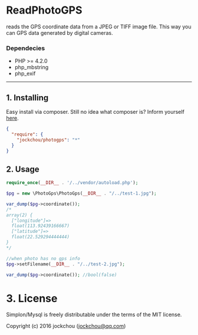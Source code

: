 # ReadPhotoGPS

reads the GPS coordinate data from a JPEG or TIFF image file. This way you can GPS data generated by digital cameras.

### Dependecies

- PHP >= 4.2.0
- php_mbstring
- php_exif

-------------------------------------------------

## 1. Installing

Easy install via composer. Still no idea what composer is? Inform yourself [here](http://getcomposer.org).

```json
{
  "require": {
    "jockchou/photogps": "*"
  }
}
```


## 2. Usage
```php
require_once(__DIR__ . '/../vendor/autoload.php');

$pg = new \PhotoGps\PhotoGps(__DIR__ . "/../test-1.jpg");

var_dump($pg->coordinate());
/*
array(2) {
  ["longitude"]=>
  float(113.92439166667)
  ["latitude"]=>
  float(22.529294444444)
}
*/

//when photo has no gps info
$pg->setFilename(__DIR__ . "/../test-2.jpg");

var_dump($pg->coordinate()); //bool(false)

```


# 3. License

Simplon/Mysql is freely distributable under the terms of the MIT license.

Copyright (c) 2016 jockchou ([jockchou@qq.com](mailto:jockchou@qq.com))